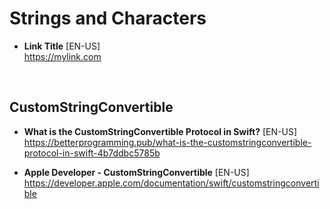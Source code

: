 # Strings and Characters

- **Link Title** [EN-US] \
https://mylink.com

<br>

## CustomStringConvertible
- **What is the CustomStringConvertible Protocol in Swift?** [EN-US] \
https://betterprogramming.pub/what-is-the-customstringconvertible-protocol-in-swift-4b7ddbc5785b

- **Apple Developer - CustomStringConvertible** [EN-US] \
https://developer.apple.com/documentation/swift/customstringconvertible
